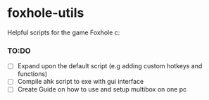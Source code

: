 # foxhole-utils
Helpful scripts for the game Foxhole c:

### TO:DO
- [ ] Expand upon the default script (e.g adding custom hotkeys and functions)
- [ ] Compile ahk script to exe with gui interface
- [ ] Create Guide on how to use and setup multibox on one pc
